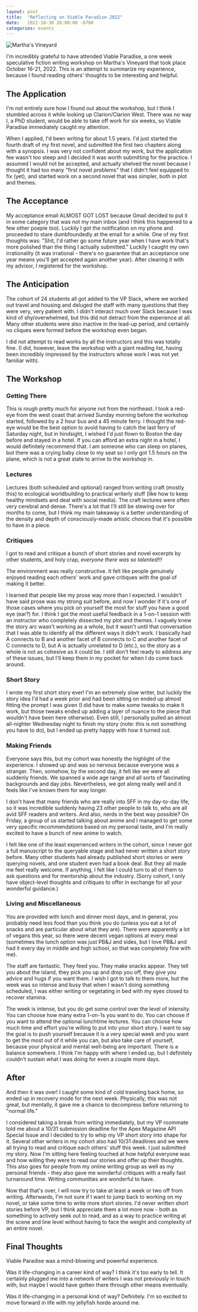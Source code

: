 ```yaml
---
layout: post
title:  "Reflecting on Viable Paradise 2022"
date:   2022-10-30 20:00:00 -0700
categories: events
---
```


![Martha's Vineyard](/assets/posts/vp2022.jpg)

I'm incredibly grateful to have attended Viable Paradise, a one week speculative fiction writing workshop on Martha's Vineyard that took place October 16-21, 2022. This is an attempt to summarize my experience, because I found reading others' thoughts to be interesting and helpful.

## The Application

I'm not entirely sure how I found out about the workshop, but I think I stumbled across it while looking up Clarion/Clarion West. There was no way I, a PhD student, would be able to take off work for six weeks, so Viable Paradise immediately caught my attention.

When I applied, I'd been writing for about 1.5 years. I'd just started the fourth draft of my first novel, and submitted the first two chapters along with a synopsis. I was very not confident about my work, but the application fee wasn't too steep and I decided it was worth submitting for the practice. I assumed I would not be accepted, and actually shelved the novel because I thought it had too many "first novel problems" that I didn't feel equipped to fix (yet), and started work on a second novel that was simpler, both in plot and themes.

## The Acceptance

My acceptance email ALMOST GOT LOST because Gmail decided to put it in some category that was not my main inbox (and I think this happened to a few other poeple too). Luckily I got the notification on my phone and proceeded to stare dumbfoundedly at the email for a while. One of my first thoughts was: "Shit, I'd rather go some future year when I have work that's more polished than the thing I actually submitted." Luckily I caught my own irrationality (it was irrational - there's no guarantee that an acceptance one year means you'll get accepted again another year). After clearing it with my advisor, I registered for the workshop.

## The Anticipation

The cohort of 24 students all got added to the VP Slack, where we worked out travel and housing and deluged the staff with many questions that they were very, very patient with. I didn't interact much over Slack because I was kind of shy/overwhelmed, but this did not detract from the experience at all. Many other students were also inactive in the lead-up period, and certainly no cliques were formed before the workshop even began.

I did not attempt to read works by all the instructors and this was totally fine. (I did, however, leave the workshop with a giant reading list, having been incredibly impressed by the instructors whose work I was not yet familiar with).

## The Workshop

### Getting There

This is rough pretty much for anyone not from the northeast. I took a red-eye from the west coast that arrived Sunday morning before the workshop started, followed by a 2 hour bus and a 45 minute ferry. I thought the red-eye would be the best option to avoid having to catch the last ferry of Saturday night, but in hindsight, I wished I'd just flown to Boston the day before and stayed in a hotel. If you can afford an extra night in a hotel, I would definitely recommend that. I am someone who can sleep on planes, but there was a crying baby close to my seat so I only got 1.5 hours on the plane, which is not a great state to arrive to the workshop in.

### Lectures

Lectures (both scheduled and optional) ranged from writing craft (mostly this) to ecological worldbuilding to practical writerly stuff (like how to keep healthy mindsets and deal with social media). The craft lectures were often very cerebral and dense. There's a lot that I'll still be stewing over for months to come, but I think my main takeaway is a better understanding of the density and depth of consciously-made artistic choices that it's possible to have in a piece.

### Critiques

I got to read and critique a bunch of short stories and novel excerpts by other students, and holy crap, *everyone there was so talented!!!*

The environment was really constructive. It felt like people genuinely enjoyed reading each others' work and gave critiques with the goal of making it better.

I learned that people like my prose way more than I expected. I wouldn't have said prose was my strong suit before, and now I wonder if it's one of those cases where you pick on yourself the most for stuff you have a good eye (ear?) for. I think I got the most useful feedback in a 1-on-1 session with an instructor who completely dissected my plot and themes. I vaguely knew the story arc wasn't working as a whole, but it wasn't until that conversation that I was able to identify all the different ways it didn't work. I basically had A connects to B and another facet of B connects to C and another facet of C connects to D, but A is actually unrelated to D (etc.), so the story as a whole is not as cohesive as it could be. I still don't feel ready to address any of these issues, but I'll keep them in my pocket for when I do come back around.

### Short Story

I wrote my first short story ever! I'm an extremely slow writer, but luckily the story idea I'd had a week prior and had been sitting on ended up almost fitting the prompt I was given (I did have to make some tweaks to make it work, but those tweaks ended up adding a layer of nuance to the piece that wouldn't have been here otherwise). Even still, I personally pulled an almost all-nighter Wednesday night to finish my story (note: this is not something you have to do), but I ended up pretty happy with how it turned out.

### Making Friends

Everyone says this, but my cohort was honestly the highlight of the experience. I showed up and was so nervous because everyone was a stranger. Then, somehow, by the second day, it felt like we were all suddenly friends. We spanned a wide age range and all sorts of fascinating backgrounds and day jobs. Nevertheless, we got along really well and it feels like I've known them for way longer.

I don't have that many friends who are really into SFF in my day-to-day life, so it was incredible suddenly having 23 other people to talk to, who are all avid SFF readers and writers. And also, nerds in the best way possible? On Friday, a group of us started talking about anime and I managed to get some very specific recommendations based on my personal taste, and I'm really excited to have a bunch of new anime to watch.

I felt like one of the least experienced writers in the cohort, since I never got a full manuscript to the queryable stage and had never written a short story before. Many other students had already published short stories or were querying novels, and one student even had a book deal. But they all made me feel really welcome. If anything, I felt like I could turn to all of them to ask questions and for mentorship about the industry. (Sorry cohort, I only have object-level thoughts and critiques to offer in exchange for all your wonderful guidance.)

### Living and Miscellaneous

You are provided with lunch and dinner most days, and in general, you probably need less food than you think you do (unless you eat a lot of snacks and are particular about what they are). There were apparently a lot of vegans this year, so there were decent vegan options at every meal (sometimes the lunch option was just PB&J and sides, but I love PB&J and had it every day in middle and high school, so that was completely fine with me).

The staff are fantastic. They feed you. They make snacks appear. They tell you about the island, they pick you up and drop you off, they give you advice and hugs if you want them. I wish I got to talk to them more, but the week was so intense and busy that when I wasn't doing something scheduled, I was either writing or vegetating in bed with my eyes closed to recover stamina.

The week is intense, but you do get some control over the level of intensity. You can choose how many extra 1-on-1s you want to do. You can choose if you want to attend the optional lunchtime lectures. You can choose how much time and effort you're willing to put into your short story. I want to say the goal is to push yourself because it is a very special week and you want to get the most out of it while you can, but also take care of yourself, because your physical and mental well-being are important. There is a balance somewhere. I think I'm happy with where I ended up, but I definitely couldn't sustain what I was doing for even a couple more days.

## After

And then it was over! I caught some kind of cold traveling back home, so ended up in recovery mode for the next week. Physically, this was not great, but mentally, it gave me a chance to decompress before returning to "normal life."

I considered taking a break from writing immediately, but my VP roommate told me about a 10/31 submission deadline for the Apex Magazine API Special Issue and I decided to try to whip my VP short story into shape for it. Several other writers in my cohort also had 10/31 deadlines and we were all trying to read and critique each others' stuff this week. I just submitted my story. Now I'm sitting here feeling touched at how helpful everyone was and how willing they were to read our stories and offer up their thoughts. This also goes for people from my online writing group as well as my personal friends - they also gave me wonderful critiques with a really fast turnaround time. Writing communities are wonderful to have.

Now that that's over, I will now try to take at least a week or two off from writing. Afterwards, I'm not sure if I want to jump back to working on my novel, or take some time to write more short stories. I'd never written short stories before VP, but I think appreciate them a lot more now - both as something to actively seek out to read, and as a way to practice writing at the scene and line level without having to face the weight and complexity of an entire novel.

## Final Thoughts

Viable Paradise was a mind-blowing and powerful experience.

Was it life-changing in a career kind of way? I think it's too early to tell. It certainly plugged me into a network of writers I was not previously in touch with, but maybe I would have gotten there through other means eventually.

Was it life-changing in a personal kind of way? Definitely. I'm so excited to move forward in life with my jellyfish horde around me.